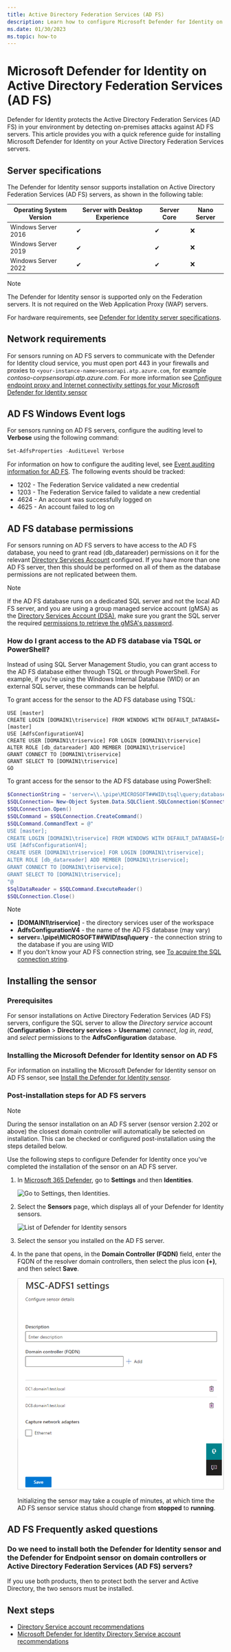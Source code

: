```yaml
---
title: Active Directory Federation Services (AD FS) 
description: Learn how to configure Microsoft Defender for Identity on Active Directory Federation Services (AD FS) 
ms.date: 01/30/2023
ms.topic: how-to
---
```


# Microsoft Defender for Identity on Active Directory Federation Services (AD FS)

Defender for Identity protects the Active Directory Federation Services (AD FS) in your environment by detecting on-premises attacks against AD FS servers. This article provides you with a quick reference guide for installing Microsoft Defender for Identity on your Active Directory Federation Services servers.

## Server specifications

The Defender for Identity sensor supports installation on Active Directory Federation Services (AD FS) servers, as shown in the following table:

| Operating System Version | Server  with Desktop Experience | Server  Core | Nano  Server |
| ------------------------ | ------------------------------- | ------------ | ------------ |
| Windows Server 2016      | ✔                               | ✔           | ❌           |
| Windows Server 2019      | ✔                               | ✔           | ❌           |
| Windows Server 2022      | ✔                               | ✔           | ❌           |

>[!NOTE]
> The Defender for Identity sensor is supported only on the Federation servers. It is not required on the Web Application Proxy (WAP) servers.

For hardware requirements, see [Defender for Identity server specifications](prerequisites.md#server-specifications).

## Network requirements

For sensors running on AD FS servers to communicate with the Defender for Identity cloud service, you must open port 443 in your firewalls and proxies to `<your-instance-name>sensorapi.atp.azure.com`, for example *contoso-corpsensorapi.atp.azure.com*. For more information see [Configure endpoint proxy and Internet connectivity settings for your Microsoft Defender for Identity sensor](configure-proxy.md)

## AD FS Windows Event logs

For sensors running on AD FS servers, configure the auditing level to **Verbose** using the following command:

```powershell
Set-AdfsProperties -AuditLevel Verbose
```

For information on how to configure the auditing level, see [Event auditing information for AD FS](/windows-server/identity/ad-fs/troubleshooting/ad-fs-tshoot-logging#event-auditing-information-for-ad-fs-on-windows-server-2016). The following events should be tracked:

- 1202 - The Federation Service validated a new credential
- 1203 - The Federation Service failed to validate a new credential
- 4624 - An account was successfully logged on
- 4625 - An account failed to log on

## AD FS database permissions

For sensors running on AD FS servers to have access to the AD FS database, you need to grant read (db_datareader) permissions on it for the relevant [Directory Services Account](directory-service-accounts.md) configured.
If you have more than one AD FS server, then this should be performed on all of them as the database permissions are not replicated between them.

>[!NOTE]
> If the AD FS database runs on a dedicated SQL server and not the local AD FS server, and you are using a group managed service account (gMSA) as the [Directory Services Account (DSA)](directory-service-accounts.md#types-of-dsa-accounts), make sure you grant the SQL server the required [permissions to retrieve the gMSA's password](directory-service-accounts.md#granting-the-permissions-to-retrieve-the-gmsa-accounts-password).

### How do I grant access to the AD FS database via TSQL or PowerShell?

Instead of using SQL Server Management Studio, you can grant access to the AD FS database either through TSQL or through PowerShell. For example, if you're using the Windows Internal Database (WID) or an external SQL server, these commands can be helpful.

To grant access for the sensor to the AD FS database using TSQL:

 ```tsql
USE [master]
CREATE LOGIN [DOMAIN1\triservice] FROM WINDOWS WITH DEFAULT_DATABASE=[master]
USE [AdfsConfigurationV4]
CREATE USER [DOMAIN1\triservice] FOR LOGIN [DOMAIN1\triservice]
ALTER ROLE [db_datareader] ADD MEMBER [DOMAIN1\triservice]
GRANT CONNECT TO [DOMAIN1\triservice]
GRANT SELECT TO [DOMAIN1\triservice]
GO
```

To grant access for the sensor to the AD FS database using PowerShell:

```powershell
$ConnectionString = 'server=\\.\pipe\MICROSOFT##WID\tsql\query;database=AdfsConfigurationV4;trusted_connection=true;'
$SQLConnection= New-Object System.Data.SQLClient.SQLConnection($ConnectionString)
$SQLConnection.Open()
$SQLCommand = $SQLConnection.CreateCommand()
$SQLCommand.CommandText = @"
USE [master]; 
CREATE LOGIN [DOMAIN1\triservice] FROM WINDOWS WITH DEFAULT_DATABASE=[master];
USE [AdfsConfigurationV4]; 
CREATE USER [DOMAIN1\triservice] FOR LOGIN [DOMAIN1\triservice]; 
ALTER ROLE [db_datareader] ADD MEMBER [DOMAIN1\triservice]; 
GRANT CONNECT TO [DOMAIN1\triservice]; 
GRANT SELECT TO [DOMAIN1\triservice];
"@
$SqlDataReader = $SQLCommand.ExecuteReader()
$SQLConnection.Close()
```

>[!NOTE]
>
> - **[DOMAIN1\triservice]** - the directory services user of the workspace
> - **AdfsConfigurationV4** - the name of the AD FS database (may vary)
> - **server=\.\pipe\MICROSOFT##WID\tsql\query** - the connection string to the database if you are using WID
> - If you don't know your AD FS connection string, see [To acquire the SQL connection string](/windows-server/identity/ad-fs/troubleshooting/ad-fs-tshoot-sql#to-acquire-the-sql-connection-string).

## Installing the sensor

### Prerequisites

 For sensor installations on Active Directory Federation Services (AD FS) servers, configure the SQL server to allow the *Directory service* account (**Configuration** > **Directory services** > **Username**) *connect*, *log in*, *read*, and *select* permissions to the **AdfsConfiguration** database.

### Installing the Microsoft Defender for Identity sensor on AD FS

For information on installing the Microsoft Defender for Identity sensor on AD FS sensor, see [Install the Defender for Identity sensor](install-sensor.md).

### Post-installation steps for AD FS servers

>[!NOTE]
> During the sensor installation on an AD FS server (sensor version 2.202 or above) the closest domain controller will automatically be selected on installation. This can be checked or configured post-installation using the steps detailed below.

Use the following steps to configure Defender for Identity once you've completed the installation of the sensor on an AD FS server.

1. In [Microsoft 365 Defender](https://security.microsoft.com), go to **Settings** and then **Identities**.

    ![Go to Settings, then Identities.](media/settings-identities.png)

1. Select the **Sensors** page, which displays all of your Defender for Identity sensors.

    ![List of Defender for Identity sensors](media/sensor-list-adfs.png)

1. Select the sensor you installed on the AD FS server.
1. In the pane that opens, in the **Domain Controller (FQDN)** field, enter the FQDN of the resolver domain controllers, then select the plus icon **(+)**, and then select **Save**.  

    ![Defender for Identity configure AD FS sensor resolver](media/sensor-config-adfs-resolver.png)

    Initializing the sensor may take a couple of minutes, at which time the AD FS sensor service status should change from **stopped** to **running**.

## AD FS Frequently asked questions

### Do we need to install both the Defender for Identity sensor and the Defender for Endpoint sensor on domain controllers or Active Directory Federation Services (AD FS) servers?

If you use both products, then to protect both the server and Active Directory, the two sensors must be installed.

## Next steps

- [Directory Service account recommendations](/defender-for-identity/directory-service-accounts)
- [Microsoft Defender for Identity Directory Service account recommendations](directory-service-accounts.md)
